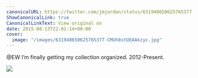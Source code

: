 ```yaml
---
canonicalURL: https://twitter.com/jmjordan/status/631948650625765377
ShowCanonicalLink: true
CanonicalLinkText: View original on
date: 2015-08-13T22:01:14+00:00
cover:
  image: "/images/631948650625765377-CMUh8stUEAAkzyc.jpg"
---
```

@EW I’m finally getting my collection organized. 2012-Present. 

![](/images/631948650625765377-CMUh8stUEAAkzyc.jpg)